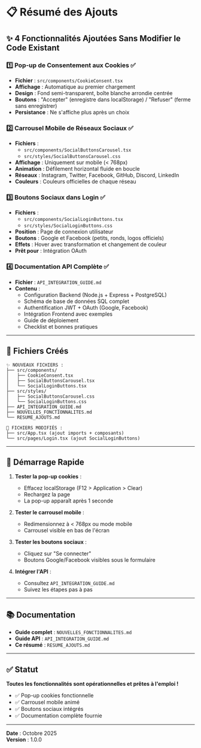 # 📋 Résumé des Ajouts

## ✨ 4 Fonctionnalités Ajoutées Sans Modifier le Code Existant

### 1️⃣ Pop-up de Consentement aux Cookies ✅
- **Fichier** : `src/components/CookieConsent.tsx`
- **Affichage** : Automatique au premier chargement
- **Design** : Fond semi-transparent, boîte blanche arrondie centrée
- **Boutons** : "Accepter" (enregistre dans localStorage) / "Refuser" (ferme sans enregistrer)
- **Persistance** : Ne s'affiche plus après un choix

### 2️⃣ Carrousel Mobile de Réseaux Sociaux ✅
- **Fichiers** : 
  - `src/components/SocialButtonsCarousel.tsx`
  - `src/styles/SocialButtonsCarousel.css`
- **Affichage** : Uniquement sur mobile (< 768px)
- **Animation** : Défilement horizontal fluide en boucle
- **Réseaux** : Instagram, Twitter, Facebook, GitHub, Discord, LinkedIn
- **Couleurs** : Couleurs officielles de chaque réseau

### 3️⃣ Boutons Sociaux dans Login ✅
- **Fichiers** :
  - `src/components/SocialLoginButtons.tsx`
  - `src/styles/SocialLoginButtons.css`
- **Position** : Page de connexion utilisateur
- **Boutons** : Google et Facebook (petits, ronds, logos officiels)
- **Effets** : Hover avec transformation et changement de couleur
- **Prêt pour** : Intégration OAuth

### 4️⃣ Documentation API Complète ✅
- **Fichier** : `API_INTEGRATION_GUIDE.md`
- **Contenu** :
  - Configuration Backend (Node.js + Express + PostgreSQL)
  - Schéma de base de données SQL complet
  - Authentification JWT + OAuth (Google, Facebook)
  - Intégration Frontend avec exemples
  - Guide de déploiement
  - Checklist et bonnes pratiques

---

## 📁 Fichiers Créés

```
✨ NOUVEAUX FICHIERS :
├── src/components/
│   ├── CookieConsent.tsx
│   ├── SocialButtonsCarousel.tsx
│   └── SocialLoginButtons.tsx
├── src/styles/
│   ├── SocialButtonsCarousel.css
│   └── SocialLoginButtons.css
├── API_INTEGRATION_GUIDE.md
├── NOUVELLES_FONCTIONNALITES.md
└── RESUME_AJOUTS.md

🔧 FICHIERS MODIFIÉS :
├── src/App.tsx (ajout imports + composants)
└── src/pages/Login.tsx (ajout SocialLoginButtons)
```

---

## 🚀 Démarrage Rapide

1. **Tester la pop-up cookies** :
   - Effacez localStorage (F12 > Application > Clear)
   - Rechargez la page
   - La pop-up apparaît après 1 seconde

2. **Tester le carrousel mobile** :
   - Redimensionnez à < 768px ou mode mobile
   - Carrousel visible en bas de l'écran

3. **Tester les boutons sociaux** :
   - Cliquez sur "Se connecter"
   - Boutons Google/Facebook visibles sous le formulaire

4. **Intégrer l'API** :
   - Consultez `API_INTEGRATION_GUIDE.md`
   - Suivez les étapes pas à pas

---

## 📚 Documentation

- **Guide complet** : `NOUVELLES_FONCTIONNALITES.md`
- **Guide API** : `API_INTEGRATION_GUIDE.md`
- **Ce résumé** : `RESUME_AJOUTS.md`

---

## ✅ Statut

**Toutes les fonctionnalités sont opérationnelles et prêtes à l'emploi !**

- ✅ Pop-up cookies fonctionnelle
- ✅ Carrousel mobile animé
- ✅ Boutons sociaux intégrés
- ✅ Documentation complète fournie

---

**Date** : Octobre 2025  
**Version** : 1.0.0
